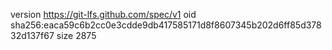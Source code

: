 version https://git-lfs.github.com/spec/v1
oid sha256:eaca59c6b2cc0e3cdde9db417585171d8f8607345b202d6ff85d37832d137f67
size 2875
